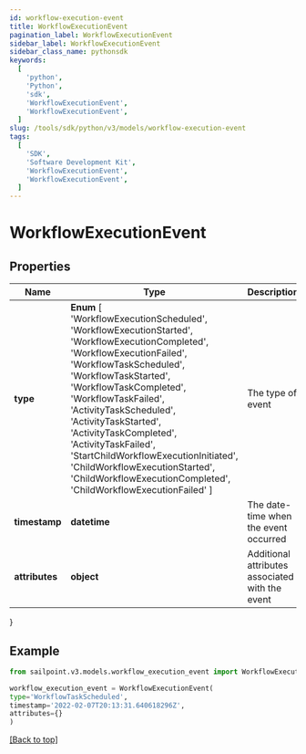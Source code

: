 ```yaml
---
id: workflow-execution-event
title: WorkflowExecutionEvent
pagination_label: WorkflowExecutionEvent
sidebar_label: WorkflowExecutionEvent
sidebar_class_name: pythonsdk
keywords:
  [
    'python',
    'Python',
    'sdk',
    'WorkflowExecutionEvent',
    'WorkflowExecutionEvent',
  ]
slug: /tools/sdk/python/v3/models/workflow-execution-event
tags:
  [
    'SDK',
    'Software Development Kit',
    'WorkflowExecutionEvent',
    'WorkflowExecutionEvent',
  ]
---
```


# WorkflowExecutionEvent

## Properties

| Name | Type | Description | Notes |
| --- | --- | --- | --- |
| **type** | **Enum** [ 'WorkflowExecutionScheduled', 'WorkflowExecutionStarted', 'WorkflowExecutionCompleted', 'WorkflowExecutionFailed', 'WorkflowTaskScheduled', 'WorkflowTaskStarted', 'WorkflowTaskCompleted', 'WorkflowTaskFailed', 'ActivityTaskScheduled', 'ActivityTaskStarted', 'ActivityTaskCompleted', 'ActivityTaskFailed', 'StartChildWorkflowExecutionInitiated', 'ChildWorkflowExecutionStarted', 'ChildWorkflowExecutionCompleted', 'ChildWorkflowExecutionFailed' ] | The type of event | [optional] |
| **timestamp** | **datetime** | The date-time when the event occurred | [optional] |
| **attributes** | **object** | Additional attributes associated with the event | [optional] |

}

## Example

```python
from sailpoint.v3.models.workflow_execution_event import WorkflowExecutionEvent

workflow_execution_event = WorkflowExecutionEvent(
type='WorkflowTaskScheduled',
timestamp='2022-02-07T20:13:31.640618296Z',
attributes={}
)

```

[[Back to top]](#)
